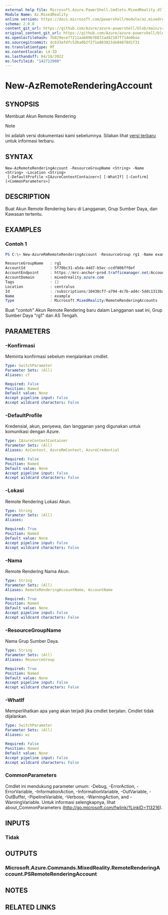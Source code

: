 ```yaml
---
external help file: Microsoft.Azure.PowerShell.Cmdlets.MixedReality.dll-Help.xml
Module Name: Az.MixedReality
online version: https://docs.microsoft.com/powershell/module/az.mixedreality/new-azremoterenderingaccount
schema: 2.0.0
content_git_url: https://github.com/Azure/azure-powershell/blob/main/src/MixedReality/MixedReality/help/New-AzRemoteRenderingAccount.md
original_content_git_url: https://github.com/Azure/azure-powershell/blob/main/src/MixedReality/MixedReality/help/New-AzRemoteRenderingAccount.md
ms.openlocfilehash: fb829ece77211aa609b78872ad42107f714e0baa
ms.sourcegitcommit: dcb33efdfc53ba0b2f271e883021de84878d1f31
ms.translationtype: MT
ms.contentlocale: id-ID
ms.lasthandoff: 04/18/2022
ms.locfileid: "142712908"
---
```

# New-AzRemoteRenderingAccount

## SYNOPSIS
Membuat Akun Remote Rendering

> [!NOTE]
>Ini adalah versi dokumentasi kami sebelumnya. Silakan lihat [versi terbaru](/powershell/module/az.mixedreality/new-azremoterenderingaccount) untuk informasi terbaru.

## SYNTAX

```
New-AzRemoteRenderingAccount -ResourceGroupName <String> -Name <String> -Location <String>
 [-DefaultProfile <IAzureContextContainer>] [-WhatIf] [-Confirm] [<CommonParameters>]
```

## DESCRIPTION
Buat Akun Remote Rendering baru di Langganan, Grup Sumber Daya, dan Kawasan tertentu.

## EXAMPLES

### Contoh 1
```powershell
PS C:\> New-AzureRmRemoteRenderingAccount -ResourceGroup rg1 -Name example -Location centralus

ResourceGroupName   : rg1
AccountId           : 5f70bc31-a5da-4dd7-b5ec-ccdf806ff0ef
AccountEndpoint     : https://mrc-anchor-prod.trafficmanager.net/Accounts/5f70bc31-a5da-4dd7-b5ec-ccdf806ff0ef/
AccountDomain       : mixedreality.azure.com
Tags                : {}
Location            : centralus
Id                  : /subscriptions/10438cf7-a794-4c7b-ad4c-5ddc1313ba7d/resourceGroups/rg1/providers/Microsoft.MixedReality/RemoteRenderingAccounts/example
Name                : example
Type                : Microsoft.MixedReality/RemoteRenderingAccounts
```

Buat "contoh" Akun Remote Rendering baru dalam Langganan saat ini, Grup Sumber Daya "rg1" dan AS Tengah.

## PARAMETERS

### -Konfirmasi
Meminta konfirmasi sebelum menjalankan cmdlet.

```yaml
Type: SwitchParameter
Parameter Sets: (All)
Aliases: cf

Required: False
Position: Named
Default value: None
Accept pipeline input: False
Accept wildcard characters: False
```

### -DefaultProfile
Kredensial, akun, penyewa, dan langganan yang digunakan untuk komunikasi dengan Azure.

```yaml
Type: IAzureContextContainer
Parameter Sets: (All)
Aliases: AzContext, AzureRmContext, AzureCredential

Required: False
Position: Named
Default value: None
Accept pipeline input: False
Accept wildcard characters: False
```

### -Lokasi
Remote Rendering Lokasi Akun.

```yaml
Type: String
Parameter Sets: (All)
Aliases:

Required: True
Position: Named
Default value: None
Accept pipeline input: False
Accept wildcard characters: False
```

### -Nama
Remote Rendering Nama Akun.

```yaml
Type: String
Parameter Sets: (All)
Aliases: RemoteRenderingAccountName, AccountName

Required: True
Position: Named
Default value: None
Accept pipeline input: False
Accept wildcard characters: False
```

### -ResourceGroupName
Nama Grup Sumber Daya.

```yaml
Type: String
Parameter Sets: (All)
Aliases: ResourceGroup

Required: True
Position: Named
Default value: None
Accept pipeline input: False
Accept wildcard characters: False
```

### -WhatIf
Memperlihatkan apa yang akan terjadi jika cmdlet berjalan.
Cmdlet tidak dijalankan.

```yaml
Type: SwitchParameter
Parameter Sets: (All)
Aliases: wi

Required: False
Position: Named
Default value: None
Accept pipeline input: False
Accept wildcard characters: False
```

### CommonParameters
Cmdlet ini mendukung parameter umum: -Debug, -ErrorAction, -ErrorVariable, -InformationAction, -InformationVariable, -OutVariable, -OutBuffer, -PipelineVariable, -Verbose, -WarningAction, and -WarningVariable.
Untuk informasi selengkapnya, lihat about_CommonParameters (http://go.microsoft.com/fwlink/?LinkID=113216).

## INPUTS

### Tidak

## OUTPUTS

### Microsoft.Azure.Commands.MixedReality.RemoteRenderingAccount.PSRemoteRenderingAccount

## NOTES

## RELATED LINKS
